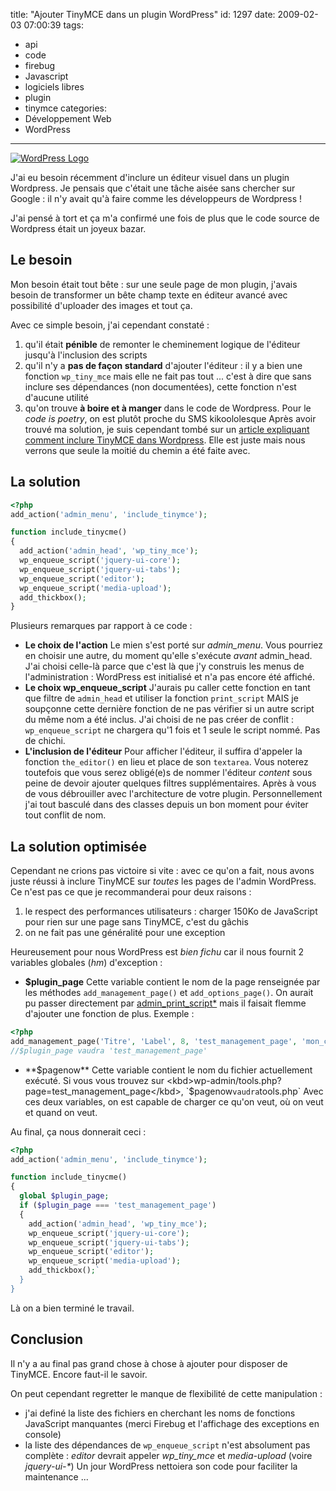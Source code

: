 title: "Ajouter TinyMCE dans un plugin WordPress"
id: 1297
date: 2009-02-03 07:00:39
tags:
- api
- code
- firebug
- Javascript
- logiciels libres
- plugin
- tinymce
categories:
- Développement Web
- WordPress
---

[![WordPress Logo](https://oncletom.io/images/2009/04/wordpress-badge-138x138.png "WordPress Logo")](https://oncletom.io/images/2009/04/wordpress-badge.png)

J'ai eu besoin récemment d'inclure un éditeur visuel dans un plugin Wordpress. Je pensais que c'était une tâche aisée sans chercher sur Google : il n'y avait qu'à faire comme les développeurs de Wordpress !

J'ai pensé à tort et ça m'a confirmé une fois de plus que le code source de Wordpress était un joyeux bazar.
<!--more-->

## Le besoin

Mon besoin était tout bête : sur une seule page de mon plugin, j'avais besoin de transformer un bête champ texte en éditeur avancé avec possibilité d'uploader des images et tout ça.

Avec ce simple besoin, j'ai cependant constaté :

1.  qu'il était **pénible** de remonter le cheminement logique de l'éditeur jusqu'à l'inclusion des scripts
2.  qu'il n'y a **pas de façon standard** d'ajouter l'éditeur : il y a bien une fonction `wp_tiny_mce` mais elle ne fait pas tout ... c'est à dire que sans inclure ses dépendances (non documentées), cette fonction n'est d'aucune utilité
3.  qu'on trouve **à boire et à manger** dans le code de Wordpress. Pour le <cite>code is poetry</cite>, on est plutôt proche du SMS kikoololesque
Après avoir trouvé ma solution, je suis cependant tombé sur un [article expliquant comment inclure TinyMCE dans Wordpress](http://blog.zen-dreams.com/fr/2008/11/06/how-to-include-tinymce-in-your-wp-plugin/). Elle est juste mais nous verrons que seule la moitié du chemin a été faite avec.

## La solution

```php
<?php
add_action('admin_menu', 'include_tinymce');

function include_tinycme()
{
  add_action('admin_head', 'wp_tiny_mce');
  wp_enqueue_script('jquery-ui-core');
  wp_enqueue_script('jquery-ui-tabs');
  wp_enqueue_script('editor');
  wp_enqueue_script('media-upload');
  add_thickbox();
}
```
Plusieurs remarques par rapport à ce code :

*   **Le choix de l'action**
    Le mien s'est porté sur _admin_menu_. Vous pourriez en choisir une autre, du moment qu'elle s'exécute _avant_ admin_head. J'ai choisi celle-là parce que c'est là que j'y construis les menus de l'administration : WordPress est initialisé et n'a pas encore été affiché.
*   **Le choix wp_enqueue_script**
    J'aurais pu caller cette fonction en tant que filtre de `admin_head` et utiliser la fonction `print_script` MAIS je soupçonne cette dernière fonction de ne pas vérifier si un autre script du même nom a été inclus.
    J'ai choisi de ne pas créer de conflit : `wp_enqueue_script` ne chargera qu'1 fois et 1 seule le script nommé. Pas de chichi.
*   **L'inclusion de l'éditeur**
    Pour afficher l'éditeur, il suffira d'appeler la fonction `the_editor()` en lieu et place de son `textarea`. Vous noterez toutefois que vous serez obligé(e)s de nommer l'éditeur _content_ sous peine de devoir ajouter quelques filtres supplémentaires.
    Après à vous de vous débrouiller avec l'architecture de votre plugin. Personnellement j'ai tout basculé dans des classes depuis un bon moment pour éviter tout conflit de nom.

## La solution optimisée

Cependant ne crions pas victoire si vite : avec ce qu'on a fait, nous avons juste réussi à inclure TinyMCE sur _toutes_ les pages de l'admin WordPress. Ce n'est pas ce que je recommanderai pour deux raisons :

1.  le respect des performances utilisateurs : charger 150Ko de JavaScript pour rien sur une page sans TinyMCE, c'est du gâchis
2.  on ne fait pas une généralité pour une exception

Heureusement pour nous WordPress est _bien fichu_ car il nous fournit 2 variables globales (*hm*) d'exception :

*   **$plugin_page**
    Cette variable contient le nom de la page renseignée par les méthodes `add_management_page()` et `add_options_page()`. On aurait pu passer directement par [admin_print_script*](http://codex.wordpress.org/Plugin_API/Action_Reference) mais il faisait flemme d'ajouter une fonction de plus.
    Exemple :
```php
<?php
add_management_page('Titre', 'Label', 8, 'test_management_page', 'mon_callback');
//$plugin_page vaudra 'test_management_page'
```
*   **$pagenow**
    Cette variable contient le nom du fichier actuellement exécuté.
    Si vous vous trouvez sur <kbd>wp-admin/tools.php?page=test_management_page</kbd>, `$pagenow` vaudra `tools.php`
    Avec ces deux variables, on est capable de charger ce qu'on veut, où on veut et quand on veut.

Au final, ça nous donnerait ceci :

```php
<?php
add_action('admin_menu', 'include_tinymce');

function include_tinycme()
{
  global $plugin_page;
  if ($plugin_page === 'test_management_page')
  {
    add_action('admin_head', 'wp_tiny_mce');
    wp_enqueue_script('jquery-ui-core');
    wp_enqueue_script('jquery-ui-tabs');
    wp_enqueue_script('editor');
    wp_enqueue_script('media-upload');
    add_thickbox();`
  }
}
```

Là on a bien terminé le travail.

## Conclusion

Il n'y a au final pas grand chose à chose à ajouter pour disposer de TinyMCE. Encore faut-il le savoir.

On peut cependant regretter le manque de flexibilité de cette manipulation :

*   j'ai definé la liste des fichiers en cherchant les noms de fonctions JavaScript manquantes (merci Firebug et l'affichage des exceptions en console)
*   la liste des dépendances de `wp_enqueue_script` n'est absolument pas complète : _editor_ devrait appeler _wp_tiny_mce_ et _media-upload_ (voire _jquery-ui-*_)
Un jour WordPress nettoiera son code pour faciliter la maintenance ...